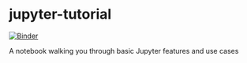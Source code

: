 # jupyter-tutorial
[![Binder](https://mybinder.org/badge_logo.svg)](https://mybinder.org/v2/gh/jugoetz/jupyter-tutorial.git/master)

A notebook walking you through basic Jupyter features and use cases

